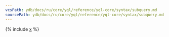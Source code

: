 ```yaml
---
vcsPath: ydb/docs/ru/core/yql/reference/yql-core/syntax/subquery.md
sourcePath: ydb/docs/ru/core/yql/reference/yql-core/syntax/subquery.md
---
```


{% include [x](_includes/subquery.md) %}

